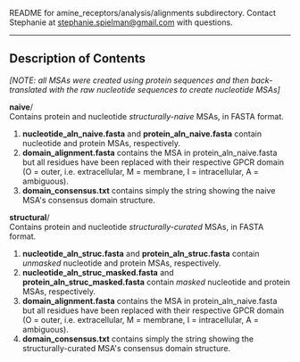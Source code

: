 README for amine_receptors/analysis/alignments subdirectory. 
Contact Stephanie at stephanie.spielman@gmail.com with questions.

---

## Description of Contents
_[NOTE: all MSAs were created using protein sequences and then back-translated with the raw nucleotide sequences to create nucleotide MSAs]_

__naive__/     
Contains protein and nucleotide *structurally-naive* MSAs, in FASTA format. 
 1. __nucleotide_aln_naive.fasta__ and __protein_aln_naive.fasta__ contain nucleotide and protein MSAs, respectively.
 2. __domain_alignment.fasta__ contains the MSA in protein_aln_naive.fasta but all residues have been replaced with their respective GPCR domain (O = outer, i.e. extracellular, M = membrane, I = intracellular, A = ambiguous).
 3. __domain_consensus.txt__ contains simply the string showing the naive MSA's consensus domain structure.

__structural__/     
Contains protein and nucleotide *structurally-curated* MSAs, in FASTA format. 
 1. __nucleotide_aln_struc.fasta__ and __protein_aln_struc.fasta__ contain *unmasked* nucleotide and protein MSAs, respectively.
 2. __nucleotide_aln_struc_masked.fasta__ and __protein_aln_struc_masked.fasta__ contain *masked* nucleotide and protein MSAs, respectively.
 3. __domain_alignment.fasta__ contains the MSA in protein_aln_naive.fasta but all residues have been replaced with their respective GPCR domain (O = outer, i.e. extracellular, M = membrane, I = intracellular, A = ambiguous).
 4. __domain_consensus.txt__ contains simply the string showing the structurally-curated MSA's consensus domain structure.
